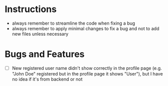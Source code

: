 # Instructions
- always remember to streamline the code when fixing a bug
- always remember to apply minimal changes to fix a bug and not to add new files unless necessary

# Bugs and Features 
- [ ] New registered user name didn't show correctly in the profile page (e.g. "John Doe" registered but in the profile page it shows "User"), but I have no idea if it's from backend or not

 